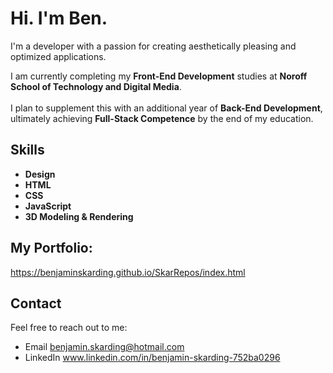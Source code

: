 # Hi. I'm Ben.

I'm a developer with a passion for creating aesthetically pleasing and optimized applications.

I am currently completing my **Front-End Development** studies at **Noroff School of Technology and Digital Media**.<br><br> I plan to supplement this with an additional year of **Back-End Development**, ultimately achieving **Full-Stack Competence** by the end of my education.

## Skills
- **Design**
- **HTML**
- **CSS**
- **JavaScript**
- **3D Modeling & Rendering**

## My Portfolio:
https://benjaminskarding.github.io/SkarRepos/index.html


## Contact
Feel free to reach out to me:
- Email benjamin.skarding@hotmail.com
- LinkedIn www.linkedin.com/in/benjamin-skarding-752ba0296
